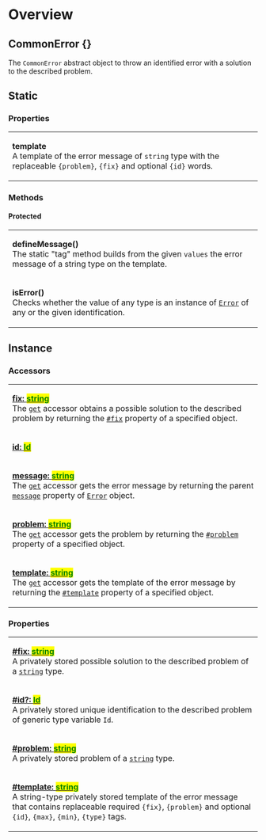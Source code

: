 # Overview

## CommonError {}

​The `CommonError` abstract object to throw an identified error with a solution to the described problem.



## Static

### Properties

|                                                                                                                                                                                                       |
| ----------------------------------------------------------------------------------------------------------------------------------------------------------------------------------------------------- |
| <p><strong>template</strong><br>A template of the error message of <code>string</code> type with the replaceable <code>{problem}</code>, <code>{fix}</code> and optional <code>{id}</code> words.</p> |

### Methods

#### Protected

|                                                                                                                                                                                                                                                                          |
| ------------------------------------------------------------------------------------------------------------------------------------------------------------------------------------------------------------------------------------------------------------------------ |
| <p><strong>defineMessage()</strong><br>The static "tag" method builds from the given <code>values</code> the error message of a string type on the template.</p>                                                                                                         |
| <p><strong>isError()</strong><br><strong></strong>Checks whether the value of any type is an instance of <a href="https://developer.mozilla.org/en-US/docs/Web/JavaScript/Reference/Global_Objects/Error"><code>Error</code></a> of any or the given identification.</p> |

## Instance

### Accessors

|                                                                                                                                                                                                                                                                                                                                                                                                                                                                                                                                                                                                            |
| ---------------------------------------------------------------------------------------------------------------------------------------------------------------------------------------------------------------------------------------------------------------------------------------------------------------------------------------------------------------------------------------------------------------------------------------------------------------------------------------------------------------------------------------------------------------------------------------------------------- |
| <p><strong></strong><a href="accessors/fix.md"><strong>fix: </strong><mark style="color:green;"><strong>string</strong></mark></a><br>The <a href="https://developer.mozilla.org/en-US/docs/Web/JavaScript/Reference/Functions/get"><code>get</code></a> accessor obtains a possible solution to the described problem by returning the <a href="properties/fix.md"><code>#fix</code></a> property of a specified object.</p>                                                                                                                                                                              |
| <p><strong></strong><a href="accessors/id.md"><strong>id: </strong><mark style="color:green;"><strong>Id</strong></mark><strong> | </strong><mark style="color:green;"><strong>undefined</strong></mark></a><br>The <a href="https://developer.mozilla.org/en-US/docs/Web/JavaScript/Reference/Functions/get"><code>get</code></a> accessor gets the error identification by returning the <a href="properties/id.md"><code>#id</code></a> property of a specified object.</p>                                                                                                                             |
| <p><strong></strong><a href="accessors/message.md"><strong>message: </strong><mark style="color:green;"><strong>string</strong></mark></a><br>The <a href="https://developer.mozilla.org/en-US/docs/Web/JavaScript/Reference/Functions/get"><code>get</code></a> accessor gets the error message by returning the parent <a href="https://developer.mozilla.org/en-US/docs/Web/JavaScript/Reference/Global_Objects/Error/message"><code>message</code></a> property of <a href="https://developer.mozilla.org/en-US/docs/Web/JavaScript/Reference/Global_Objects/Error"><code>Error</code></a> object.</p> |
| <p><strong></strong><a href="accessors/problem.md"><strong>problem: </strong><mark style="color:green;"><strong>string</strong></mark></a><br>The <a href="https://developer.mozilla.org/en-US/docs/Web/JavaScript/Reference/Functions/get"><code>get</code></a> accessor gets the problem by returning the <a href="properties/problem.md"><code>#problem</code></a> property of a specified object.</p>                                                                                                                                                                                                  |
| <p><strong></strong><a href="accessors/template.md"><strong>template: </strong><mark style="color:green;"><strong>string</strong></mark></a><br>The <a href="https://developer.mozilla.org/en-US/docs/Web/JavaScript/Reference/Functions/get"><code>get</code></a> accessor gets the template of the error message by returning the <a href="properties/template.md"><code>#template</code></a> property of a specified object.</p>                                                                                                                                                                        |

### Properties

|                                                                                                                                                                                                                                                                                                                                                                                                    |
| -------------------------------------------------------------------------------------------------------------------------------------------------------------------------------------------------------------------------------------------------------------------------------------------------------------------------------------------------------------------------------------------------- |
| <p><strong></strong><a href="properties/fix.md"><strong>#fix: </strong><mark style="color:green;"><strong>string</strong></mark></a><br>A privately stored possible solution to the described problem of a <a href="https://developer.mozilla.org/en-US/docs/Web/JavaScript/Reference/Global_Objects/String"><code>string</code></a> type.</p>                                                     |
| <p><strong></strong><a href="properties/id.md"><strong>#id?: </strong><mark style="color:green;"><strong>Id</strong></mark></a><br>A privately stored unique identification to the described problem of generic type variable <code>Id</code>.</p>                                                                                                                                                 |
| <p><strong></strong><a href="properties/problem.md"><strong>#problem: </strong><mark style="color:green;"><strong>string</strong></mark></a><br>A privately stored problem of a <a href="https://developer.mozilla.org/en-US/docs/Web/JavaScript/Reference/Global_Objects/String"><code>string</code></a> type.</p>                                                                                |
| <p><strong></strong><a href="properties/template.md"><strong>#template: </strong><mark style="color:green;"><strong>string</strong></mark></a><br>A string-type privately stored template of the error message that contains replaceable required <code>{fix}</code>, <code>{problem}</code> and optional <code>{id}</code>, <code>{max}</code>, <code>{min}</code>, <code>{type}</code> tags.</p> |
